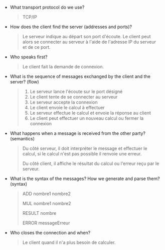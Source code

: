 - What transport protocol do we use?

  > TCP/IP

- How does the client find the server (addresses and ports)?

  > Le serveur indique au départ son port d'écoute. Le client peut alors se connecter au serveur à l'aide de l'adresse IP du serveur et de ce port.

- Who speaks first?

  > Le client fait la demande de connexion.

- What is the sequence of messages exchanged by the client and the server? (flow)

  > 1. Le serveur lance l'écoute sur le port désigné
  > 2. Le client tente de se connecter au serveur
  > 3. Le serveur accepte la connexion
  > 4. Le client envoie le calcul à effectuer
  > 5. Le serveur effectue le calcul et envoie la réponse au client
  > 6. Le client peut effectuer un nouveau calcul ou fermer la connexion

- What happens when a message is received from the other party? (semantics)

  > Du côté serveur, il doit interpréter le message et effectuer le calcul, si le calcul n'est pas possible il renvoie une erreur.
  >
  > Du côté client, il affiche le résultat du calcul ou l'erreur reçu par le serveur.

- What is the syntax of the messages? How we generate and parse them? (syntax)

  > ADD nombre1 nombre2
  >
  > MUL nombre1 nombre2
  >
  > RESULT nombre
  >
  > ERROR messageErreur

- Who closes the connection and when?

  > Le client quand il n'a plus besoin de calculer.